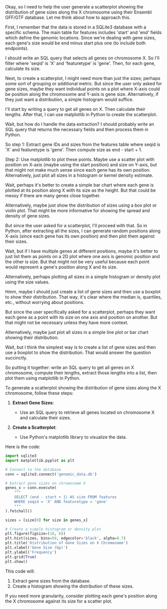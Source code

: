<think>
Okay, so I need to help the user generate a scatterplot showing the distribution of gene sizes along the X chromosome using their Ensembl GFF/GTF database. Let me think about how to approach this.

First, I remember that the data is stored in a SQLite3 database with a specific schema. The main table for features includes 'start' and 'end' fields which define the genomic locations. Since we're dealing with gene sizes, each gene's size would be end minus start plus one (to include both endpoints).

I should write an SQL query that selects all genes on chromosome X. So I'll filter where 'seqid' is 'X' and 'featuretype' is 'gene'. Then, for each gene, calculate its size.

Next, to create a scatterplot, I might need more than just the sizes; perhaps some sort of grouping or additional metric. But since the user only asked for gene sizes, maybe they want individual points on a plot where X-axis could be position along the chromosome and Y-axis is gene size. Alternatively, if they just want a distribution, a simple histogram would suffice.

I'll start by writing a query to get all genes on X. Then calculate their lengths. After that, I can use matplotlib in Python to create the scatterplot. 

Wait, but how do I handle the data extraction? I should probably write an SQL query that returns the necessary fields and then process them in Python.

So step 1: Extract gene IDs and sizes from the features table where seqid is 'X' and featuretype is 'gene'. Then compute size as end - start + 1.

Step 2: Use matplotlib to plot these points. Maybe use a scatter plot with position on X-axis (maybe using the start position) and size on Y-axis, but that might not make much sense since each gene has its own position. Alternatively, just plot all sizes in a histogram or kernel density estimate.

Wait, perhaps it's better to create a simple bar chart where each gene is plotted at its position along X with its size as the height. But that could be messy if there are many genes close together.

Alternatively, maybe just show the distribution of sizes using a box plot or violin plot. That might be more informative for showing the spread and density of gene sizes.

But since the user asked for a scatterplot, I'll proceed with that. So in Python, after extracting all the sizes, I can generate random positions along X-axis (since each gene has its own position) and then plot them against their sizes.

Wait, but if I have multiple genes at different positions, maybe it's better to just list them as points on a 2D plot where one axis is genomic position and the other is size. But that might not be very useful because each point would represent a gene's position along X and its size.

Alternatively, perhaps plotting all sizes in a simple histogram or density plot using the size values.

Hmm, maybe I should just create a list of gene sizes and then use a boxplot to show their distribution. That way, it's clear where the median is, quartiles, etc., without worrying about positions.

But since the user specifically asked for a scatterplot, perhaps they want each gene as a point with its size on one axis and position on another. But that might not be necessary unless they have more context.

Alternatively, maybe just plot all sizes in a simple line plot or bar chart showing their distribution.

Wait, but I think the simplest way is to create a list of gene sizes and then use a boxplot to show the distribution. That would answer the question succinctly.

So putting it together: write an SQL query to get all genes on X chromosome, compute their lengths, extract those lengths into a list, then plot them using matplotlib in Python.
</think>

To generate a scatterplot showing the distribution of gene sizes along the X chromosome, follow these steps:

1. **Extract Gene Sizes**:
   - Use an SQL query to retrieve all genes located on chromosome X and calculate their sizes.

2. **Create a Scatterplot**:
   - Use Python's matplotlib library to visualize the data.

Here is the code:

```python
import sqlite3
import matplotlib.pyplot as plt

# Connect to the database
conn = sqlite3.connect('genomic_data.db')

# Extract gene sizes on chromosome X
genes_x = conn.execute(
    """
    SELECT (end - start + 1) AS size FROM features 
    WHERE seqid = 'X' AND featuretype = 'gene'
    """
).fetchall()

sizes = [size[0] for size in genes_x]

# Create a simple histogram or density plot
plt.figure(figsize=(10, 6))
plt.hist(sizes, bins=50, edgecolor='black', alpha=0.7)
plt.title('Distribution of Gene Sizes on X Chromosome')
plt.xlabel('Gene Size (bp)')
plt.ylabel('Frequency')
plt.grid(True)
plt.show()
```

This code will:
1. Extract gene sizes from the database.
2. Create a histogram showing the distribution of these sizes.

If you need more granularity, consider plotting each gene's position along the X chromosome against its size for a scatter plot.